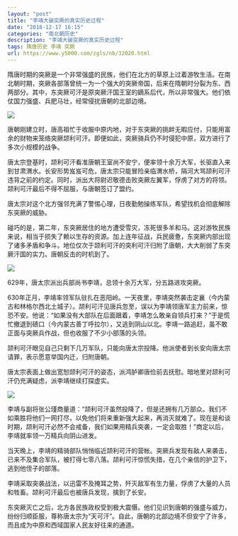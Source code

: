 ```yaml
---
layout: "post"
title: "李靖大破突厥的真实历史过程"
date: "2018-12-17 16:15"
categories: "南北朝历史"
description: "李靖大破突厥的真实历史过程"
tags: 隋唐历史 李靖 突厥
url: https://www.y5000.com/zgls/nb/32020.html
---
```






隋唐时期的突厥是一个非常强盛的民族，他们在北方的草原上过着游牧生活。在南北朝时期，突厥各部落曾统一为一个强大的突厥帝国，后来在隋朝时分裂为东、西两部分。其中，东突厥可汗是原突厥汗国王室的嫡系后代，所以非常强大。他们依仗国力强盛、兵肥马壮，经常侵扰唐朝的北部边境。

![](https://img.y5000.com/uploads/allimg/180813/8-1PQ31A441124.jpg)

唐朝刚建立时，唐高祖忙于收服中原内地，对于东突厥的挑衅无暇应付，只能用富余的财物来笼络突厥颉利可汗。即便如此，突厥骑兵仍不时侵犯中原，双方进行了多次小规模的战争。

唐太宗登基时，颉利可汗看准唐朝王室尚不安宁，便率领十余万大军，长驱直入来到甘肃渭水。长安形势岌岌可危，唐太宗只能冒险亲临渭水桥，隔河大骂颉利可汗违背之前的约定。同时，派出大将尉迟敬德击败突厥左翼军，俘虏了对方的将领。颉利可汗最后不得不屈服，与唐朝签订了盟约。

唐太宗对这个北方强邻充满了警惕心理，日夜勤勉操练军队，希望找机会彻底解除东突厥的威胁。

碰巧的是，第二年，东突厥居住的地方遭受雪灾，冻死很多羊和马。这对游牧民族来说，相当于损失了赖以生存的资源。加上连年征战，兵民疲惫，东突厥内部出现了诸多矛盾和争斗。地位仅次于颉利可汗的突利可汗归附了唐朝，大大削弱了东突厥汗国的实力。唐朝反击的时机到了。

![](https://img.y5000.com/uploads/allimg/180813/8-1PQ31A45B92.jpg)

629年，唐太宗派出兵部尚书李靖，总领十余万大军，分五路进攻突厥。

630年正月，李靖率领军队驻扎在恶阳岭。一天夜里，李靖突然袭击定襄（今内蒙古和林格尔西北土城子）。颉利可汗见唐兵忽至，误以为李靖领唐军主力前来，惊恐不安。他说：“如果没有大部队在后面跟着，李靖怎么敢亲自领兵打来？”于是慌忙撤退到碛口（今内蒙古善丁呼拉尔），又逃到阴山以北。李靖一路追赶，虽不敢正面与突厥兵作战，但也收服了不少小部落的头领。

颉利可汗眼见自己只剩下几万军队，只能向唐太宗投降。他派使者到长安向唐太宗请罪，表示愿意举国内迁，归附唐朝。

唐太宗表面上做出宽恕颉利可汗的姿态，派鸿胪卿唐俭前去抚慰。暗地里对颉利可汗仍充满疑虑，派李靖继续打探虚实。

![](https://img.y5000.com/uploads/allimg/180813/8-1PQ31A50J24.jpg)

李靖与副将张公瑾商量道：“颉利可汗虽然投降了，但是还拥有几万部众。我们不如乘胜将他们一网打尽，以免他们将来重新强大起来，再消灭就难了。现在是和谈时期，颉利可汗必然不会戒备，我们如果用精兵突袭，一定会取胜！”商定以后，李靖就率领一万精兵向阴山进发。

当天晚上，李靖的精骑部队悄悄临近颉利可汗的营帐。突厥兵发现有敌人来袭击，已来不及集合军队，被打得七零八落。颉利可汗惊慌失措，在几个亲信的护卫下，逃到他侄子的部落。

李靖采取突袭战法，以迅雷不及掩耳之势，歼灭敌军有生力量，俘虏了大量的人员和牲畜。颉利可汗最后也被唐兵发现，擒到了长安。

东突厥灭亡之后，北方各民族政权受到极大震慑。他们见识到唐朝的强盛与威力，纷纷归顺臣服，尊称唐太宗为“天可汗”。自此，唐朝的北部边境不但安宁了许多，而且成为中原和西域国家人民友好往来的通道。
